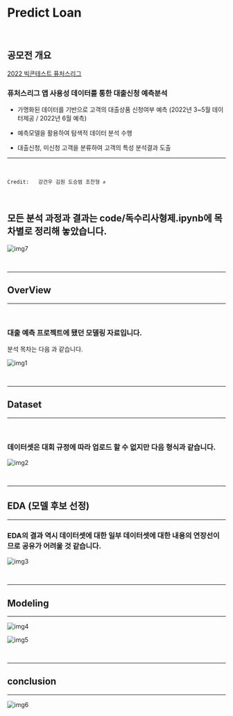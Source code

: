 # Predict Loan

<br>

## 공모전 개요

[2022 빅콘테스트 퓨처스리그](https://www.bigcontest.or.kr/points/content.php#ct04)
<br>

### 퓨처스리그 앱 사용성 데이터를 통한 대출신청 예측분석

- 가명화된 데이터를 기반으로 고객의 대출상품 신청여부 예측
(2022년 3~5월 데이터제공 / 2022년 6월 예측)
- 예측모델을 활용하여 탐색적 데이터 분석 수행

- 대출신청, 미신청 고객을 분류하여 고객의 특성 분석결과 도출

---

<br>

```
Credit:   강건우 김원 도승범 조찬형 ✊
```


<br>


## 모든 분석 과정과 결과는 code/독수리사형제.ipynb에 목차별로 정리해 놓았습니다.

![img7](/src/7.png)


<br>


----
## OverView
----
<br>


### 대출 예측 프로젝트에 됐던 모델링 자료입니다. 

분석 목차는 다음 과 같습니다.

![img1](/src/1.png)

<br>



----
## Dataset
-----
<br>

### 데이터셋은 대회 규정에 따라 업로드 할 수 없지만 다음 형식과 같습니다. 


![img2](/src/2.png)

<br>


-----

## EDA (모델 후보 선정)   
---

### EDA의 결과 역시 데이터셋에 대한 일부 데이터셋에 대한 내용의 연장선이므로 공유가 어려울 것 같습니다.


![img3](/src/3.png)


<br>


-----

## Modeling   
---

![img4](/src/4.png)

![img5](/src/5.png)

<br>

-----

## conclusion
---

![img6](/src/6.png)
